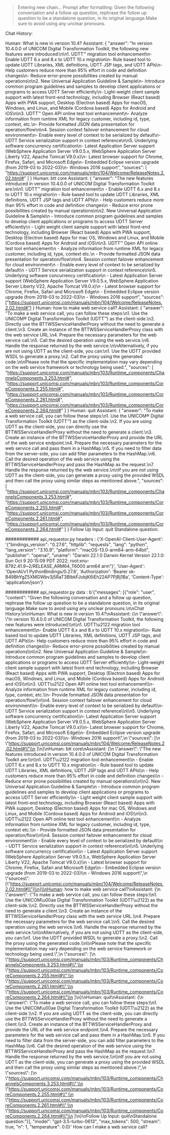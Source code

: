 > Entering new  chain...
Prompt after formatting:
Given the following conversation and a follow up question, rephrase the follow up question to be a standalone question, in its original language.Make sure to avoid using any unclear pronouns.

Chat History:

Human: What is new in version 10.4?
Assistant: {
  "answer": "In version 10.4.0.0 of UNICOM Digital Transformation Toolkit, the following new features were introduced:\n\n1. UDTT™ migration tool enhancement\n- Enable UDTT 6.x and 8.x to UDTT 10.x migration\n- Rule based tool to update UDTT Libraries, XML definitions, UDTT JSP tags, and UDTT APIs\n- Help customers reduce more than 95% effort in code and definition changes\n- Reduce error-prone possibilities created by manual operations\n\n2. New Universal Application Guideline & Sample\n- Introduce common program guidelines and samples to develop client applications or programs to access UDTT Server efficiently\n- Light-weight client sample support with latest front-end technology, including Browser (React based) Apps with PWA support, Desktop (Electron based) Apps for macOS, Windows, and Linux, and Mobile (Cordova based) Apps for Android and iOS\n\n3. UDTT™ Open API online test tool enhancement\n- Analyze information from runtime XML for legacy customer, including id, type, context, etc.\n- Provide formatted JSON data presentation for operation/flow\n\n4. Session context failover enhancement for cloud environment\n- Enable every level of context to be serialized by default\n- UDTT Service serialization support in context reference\n\n5. Underlying software concurrency certification\n- Latest Application Server support (WebSphere Application Server V9.0.5.x, WebSphere Application Server Liberty V22, Apache Tomcat V9.0.x)\n- Latest browser support for Chrome, Firefox, Safari, and Microsoft Edge\n- Embedded Eclipse version upgrade (from 2019-03 to 2022-03)\n- Windows 2016 support",
  "sources": [
    "https://support.unicomsi.com/manuals/mbn/104/Welcome/ReleaseNotes.2.02.html#"
  ]
}
Human: btt core
Assistant: {
  "answer": "The new features introduced in version 10.4.0.0 of UNICOM Digital Transformation Toolkit are:\n\n1. UDTT™ migration tool enhancement\n   - Enable UDTT 6.x and 8.x to UDTT 10.x migration\n   - Rule based tool to update UDTT Libraries, XML definitions, UDTT JSP tags and UDTT APIs\n   - Help customers reduce more than 95% effort in code and definition changes\n   - Reduce error prone possibilities created by manual operations\n\n2. New Universal Application Guideline & Sample\n   - Introduce common program guidelines and samples to develop client applications or programs to access UDTT Server efficiently\n   - Light weight client sample support with latest front-end technology, including Browser (React based) Apps with PWA support, Desktop (Electron based) Apps for mac OS, Windows and Linux, and Mobile (Cordova based) Apps for Android and iOS\n\n3. UDTT™ Open API online test tool enhancement\n   - Analyze information from runtime XML for legacy customer, including id, type, context etc.\n   - Provide formatted JSON data presentation for operation/flow\n\n4. Session context failover enhancement for cloud environment\n   - Enable every level of context to be serialized by default\n   - UDTT Service serialization support in context reference\n\n5. Underlying software concurrency certification\n   - Latest Application Server support (WebSphere Application Server V9.0.5.x, WebSphere Application Server Liberty V22, Apache Tomcat V9.0.x)\n   - Latest browser support for Chrome, Firefox, Safari and Microsoft Edge\n   - Embedded Eclipse version upgrade (from 2019-03 to 2022-03)\n   - Windows 2016 support",
  "sources": ["https://support.unicomsi.com/manuals/mbn/104/Welcome/ReleaseNotes.2.02.html#"]
}
Human: how to make web service call?
Assistant: {
  "answer": "To make a web service call, you can follow these steps:\n1. Use the UNICOM® Digital Transformation Toolkit (UDTT™) as the client-side.\n2. Directly use the BTTWSServiceHandlerProxy without the need to generate a client.\n3. Create an instance of the BTTWSServiceHandlerProxy class with the web service URL.\n4. Prepare the necessary parameters for the web service call.\n5. Call the desired operation using the web service.\n6. Handle the response returned by the web service.\n\nAlternatively, if you are not using UDTT as the client-side, you can:\n1. Use the UDTT provided WSDL to generate a proxy.\n2. Call the proxy using the generated code.\n\nPlease note that the specific implementation may vary depending on the web service framework or technology being used.",
  "sources": [
    "https://support.unicomsi.com/manuals/mbn/103/Runtime_components/ChannelsComponents.3.253.html#",
    "https://support.unicomsi.com/manuals/mbn/103/Runtime_components/CoreComponents.2.255.html#",
    "https://support.unicomsi.com/manuals/mbn/103/Runtime_components/CoreComponents.2.261.html#",
    "https://support.unicomsi.com/manuals/mbn/103/Runtime_components/CoreComponents.2.264.html#"
  ]
}
Human: quit
Assistant: {
  "answer": "To make a web service call, you can follow these steps:\n1. Use the UNICOM® Digital Transformation Toolkit (UDTT™) as the client-side.\n2. If you are using UDTT as the client-side, you can directly use the BTTWSServiceHandlerProxy without the need to generate a client.\n3. Create an instance of the BTTWSServiceHandlerProxy and provide the URL of the web service endpoint.\n4. Prepare the necessary parameters for the web service call and pass them in a HashMap.\n5. If you need to filter data from the server-side, you can add filter parameters to the HashMap.\n6. Call the desired operation of the web service using the BTTWSServiceHandlerProxy and pass the HashMap as the request.\n7. Handle the response returned by the web service.\n\nIf you are not using UDTT as the client-side, you can generate a proxy using the provided WSDL and then call the proxy using similar steps as mentioned above.",
  "sources": [
    "https://support.unicomsi.com/manuals/mbn/103/Runtime_components/ChannelsComponents.3.253.html#",
    "https://support.unicomsi.com/manuals/mbn/103/Runtime_components/CoreComponents.2.255.html#",
    "https://support.unicomsi.com/manuals/mbn/103/Runtime_components/CoreComponents.2.261.html#",
    "https://support.unicomsi.com/manuals/mbn/103/Runtime_components/CoreComponents.2.264.html#"
  ]
}
Follow Up Input: quit
Standalone question:



############  api_requestor.py  headers :  {'X-OpenAI-Client-User-Agent': '{"bindings_version": "0.27.6", "httplib": "requests", "lang": "python", "lang_version": "3.10.9", "platform": "macOS-13.0-arm64-arm-64bit", "publisher": "openai", "uname": "Darwin 22.1.0 Darwin Kernel Version 22.1.0: Sun Oct  9 20:15:09 PDT 2022; root:xnu-8792.41.9~2/RELEASE_ARM64_T6000 arm64 arm"}', 'User-Agent': 'OpenAI/v1 PythonBindings/0.27.6', 'Authorization': 'Bearer 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', 'Content-Type': 'application/json'}



############  api_requestor.py  data :  b'{"messages": [{"role": "user", "content": "Given the following conversation and a follow up question, rephrase the follow up question to be a standalone question, in its original language.Make sure to avoid using any unclear pronouns.\\n\\nChat History:\\n\\nHuman: What is new in version 10.4?\\nAssistant: {\\n  \\"answer\\": \\"In version 10.4.0.0 of UNICOM Digital Transformation Toolkit, the following new features were introduced:\\\\n\\\\n1. UDTT\\u2122 migration tool enhancement\\\\n- Enable UDTT 6.x and 8.x to UDTT 10.x migration\\\\n- Rule based tool to update UDTT Libraries, XML definitions, UDTT JSP tags, and UDTT APIs\\\\n- Help customers reduce more than 95% effort in code and definition changes\\\\n- Reduce error-prone possibilities created by manual operations\\\\n\\\\n2. New Universal Application Guideline & Sample\\\\n- Introduce common program guidelines and samples to develop client applications or programs to access UDTT Server efficiently\\\\n- Light-weight client sample support with latest front-end technology, including Browser (React based) Apps with PWA support, Desktop (Electron based) Apps for macOS, Windows, and Linux, and Mobile (Cordova based) Apps for Android and iOS\\\\n\\\\n3. UDTT\\u2122 Open API online test tool enhancement\\\\n- Analyze information from runtime XML for legacy customer, including id, type, context, etc.\\\\n- Provide formatted JSON data presentation for operation/flow\\\\n\\\\n4. Session context failover enhancement for cloud environment\\\\n- Enable every level of context to be serialized by default\\\\n- UDTT Service serialization support in context reference\\\\n\\\\n5. Underlying software concurrency certification\\\\n- Latest Application Server support (WebSphere Application Server V9.0.5.x, WebSphere Application Server Liberty V22, Apache Tomcat V9.0.x)\\\\n- Latest browser support for Chrome, Firefox, Safari, and Microsoft Edge\\\\n- Embedded Eclipse version upgrade (from 2019-03 to 2022-03)\\\\n- Windows 2016 support\\",\\n  \\"sources\\": [\\n    \\"https://support.unicomsi.com/manuals/mbn/104/Welcome/ReleaseNotes.2.02.html#\\"\\n  ]\\n}\\nHuman: btt core\\nAssistant: {\\n  \\"answer\\": \\"The new features introduced in version 10.4.0.0 of UNICOM Digital Transformation Toolkit are:\\\\n\\\\n1. UDTT\\u2122 migration tool enhancement\\\\n   - Enable UDTT 6.x and 8.x to UDTT 10.x migration\\\\n   - Rule based tool to update UDTT Libraries, XML definitions, UDTT JSP tags and UDTT APIs\\\\n   - Help customers reduce more than 95% effort in code and definition changes\\\\n   - Reduce error prone possibilities created by manual operations\\\\n\\\\n2. New Universal Application Guideline & Sample\\\\n   - Introduce common program guidelines and samples to develop client applications or programs to access UDTT Server efficiently\\\\n   - Light weight client sample support with latest front-end technology, including Browser (React based) Apps with PWA support, Desktop (Electron based) Apps for mac OS, Windows and Linux, and Mobile (Cordova based) Apps for Android and iOS\\\\n\\\\n3. UDTT\\u2122 Open API online test tool enhancement\\\\n   - Analyze information from runtime XML for legacy customer, including id, type, context etc.\\\\n   - Provide formatted JSON data presentation for operation/flow\\\\n\\\\n4. Session context failover enhancement for cloud environment\\\\n   - Enable every level of context to be serialized by default\\\\n   - UDTT Service serialization support in context reference\\\\n\\\\n5. Underlying software concurrency certification\\\\n   - Latest Application Server support (WebSphere Application Server V9.0.5.x, WebSphere Application Server Liberty V22, Apache Tomcat V9.0.x)\\\\n   - Latest browser support for Chrome, Firefox, Safari and Microsoft Edge\\\\n   - Embedded Eclipse version upgrade (from 2019-03 to 2022-03)\\\\n   - Windows 2016 support\\",\\n  \\"sources\\": [\\"https://support.unicomsi.com/manuals/mbn/104/Welcome/ReleaseNotes.2.02.html#\\"]\\n}\\nHuman: how to make web service call?\\nAssistant: {\\n  \\"answer\\": \\"To make a web service call, you can follow these steps:\\\\n1. Use the UNICOM\\u00ae Digital Transformation Toolkit (UDTT\\u2122) as the client-side.\\\\n2. Directly use the BTTWSServiceHandlerProxy without the need to generate a client.\\\\n3. Create an instance of the BTTWSServiceHandlerProxy class with the web service URL.\\\\n4. Prepare the necessary parameters for the web service call.\\\\n5. Call the desired operation using the web service.\\\\n6. Handle the response returned by the web service.\\\\n\\\\nAlternatively, if you are not using UDTT as the client-side, you can:\\\\n1. Use the UDTT provided WSDL to generate a proxy.\\\\n2. Call the proxy using the generated code.\\\\n\\\\nPlease note that the specific implementation may vary depending on the web service framework or technology being used.\\",\\n  \\"sources\\": [\\n    \\"https://support.unicomsi.com/manuals/mbn/103/Runtime_components/ChannelsComponents.3.253.html#\\",\\n    \\"https://support.unicomsi.com/manuals/mbn/103/Runtime_components/CoreComponents.2.255.html#\\",\\n    \\"https://support.unicomsi.com/manuals/mbn/103/Runtime_components/CoreComponents.2.261.html#\\",\\n    \\"https://support.unicomsi.com/manuals/mbn/103/Runtime_components/CoreComponents.2.264.html#\\"\\n  ]\\n}\\nHuman: quit\\nAssistant: {\\n  \\"answer\\": \\"To make a web service call, you can follow these steps:\\\\n1. Use the UNICOM\\u00ae Digital Transformation Toolkit (UDTT\\u2122) as the client-side.\\\\n2. If you are using UDTT as the client-side, you can directly use the BTTWSServiceHandlerProxy without the need to generate a client.\\\\n3. Create an instance of the BTTWSServiceHandlerProxy and provide the URL of the web service endpoint.\\\\n4. Prepare the necessary parameters for the web service call and pass them in a HashMap.\\\\n5. If you need to filter data from the server-side, you can add filter parameters to the HashMap.\\\\n6. Call the desired operation of the web service using the BTTWSServiceHandlerProxy and pass the HashMap as the request.\\\\n7. Handle the response returned by the web service.\\\\n\\\\nIf you are not using UDTT as the client-side, you can generate a proxy using the provided WSDL and then call the proxy using similar steps as mentioned above.\\",\\n  \\"sources\\": [\\n    \\"https://support.unicomsi.com/manuals/mbn/103/Runtime_components/ChannelsComponents.3.253.html#\\",\\n    \\"https://support.unicomsi.com/manuals/mbn/103/Runtime_components/CoreComponents.2.255.html#\\",\\n    \\"https://support.unicomsi.com/manuals/mbn/103/Runtime_components/CoreComponents.2.261.html#\\",\\n    \\"https://support.unicomsi.com/manuals/mbn/103/Runtime_components/CoreComponents.2.264.html#\\"\\n  ]\\n}\\nFollow Up Input: quit\\nStandalone question:"}], "model": "gpt-3.5-turbo-0613", "max_tokens": 500, "stream": true, "n": 1, "temperature": 0.0}'
How can I make a web service call?